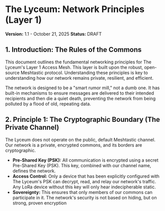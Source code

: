 # The Lyceum: Network Principles (Layer 1)

**Version:** 1.1 - October 21, 2025
**Status:** DRAFT

## 1. Introduction: The Rules of the Commons

This document outlines the fundamental networking principles for The Lyceum's Layer 1 Access Mesh. This layer is built upon the robust, open-source Meshtastic protocol. Understanding these principles is key to understanding how our network remains private, resilient, and efficient.

The network is designed to be a "smart rumor mill," not a dumb one. It has built-in mechanisms to ensure messages are delivered to their intended recipients and then die a quiet death, preventing the network from being polluted by a flood of old, repeating data.

## 2. Principle 1: The Cryptographic Boundary (The Private Channel)

The Lyceum does not operate on the public, default Meshtastic channel. Our network is a private, encrypted commons, and its borders are cryptographic.

* **Pre-Shared Key (PSK):** All communication is encrypted using a secret Pre-Shared Key (PSK). This key, combined with our channel name, defines the network.
* **Access Control:** Only a device that has been explicitly configured with The Lyceum's PSK can decrypt, read, and relay our network's traffic. Any LoRa device without this key will only hear indecipherable static.
* **Sovereignty:** This ensures that only members of our commons can participate in it. The network's security is not based on hiding, but on strong, proven encryption
